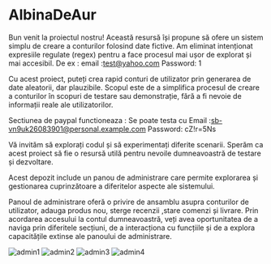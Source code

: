 
# AlbinaDeAur
Bun venit la proiectul nostru! Această resursă își propune să ofere un sistem simplu de creare a conturilor folosind date fictive. Am eliminat intenționat expresiile regulate (regex) pentru a face procesul mai ușor de explorat și mai accesibil. De ex : email :test@yahoo.com Password: 1

Cu acest proiect, puteți crea rapid conturi de utilizator prin generarea de date aleatorii, dar plauzibile. Scopul este de a simplifica procesul de creare a conturilor în scopuri de testare sau demonstrație, fără a fi nevoie de informații reale ale utilizatorilor.

Sectiunea de paypal functioneaza : Se poate testa cu Email :sb-vn9uk26083901@personal.example.com Password: cZ!r=5Ns

Vă invităm să explorați codul și să experimentați diferite scenarii. Sperăm ca acest proiect să fie o resursă utilă pentru nevoile dumneavoastră de testare și dezvoltare.

 Acest depozit include un panou de administrare care permite explorarea și gestionarea cuprinzătoare a diferitelor aspecte ale sistemului. 

Panoul de administrare oferă o privire de ansamblu asupra conturilor de utilizator, adauga produs nou, sterge recenzii ,stare comenzi  și livrare. Prin acordarea accesului la contul dumneavoastră, veți avea oportunitatea de a naviga prin diferitele secțiuni, de a interacționa cu funcțiile și de a explora capacitățile extinse ale panoului de administrare.



![admin1](https://github.com/naixsheron/AlbinaDeAur/assets/124593858/83d87fb1-cdf3-4fdb-8001-4012722305ae)
![admin2](https://github.com/naixsheron/AlbinaDeAur/assets/124593858/b51c4714-cab9-429e-a4d2-13136fbb51fd)
![admin3](https://github.com/naixsheron/AlbinaDeAur/assets/124593858/cb4e4d69-c42a-44a5-98be-b5d31534edcd)
![admin4](https://github.com/naixsheron/AlbinaDeAur/assets/124593858/4001ff28-02d9-45e5-a285-8e16221363bf)
